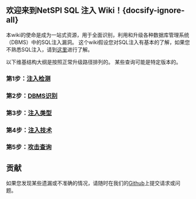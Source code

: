 ## 欢迎来到NetSPI SQL 注入 Wiki！{docsify-ignore-all}

本wiki的使命是成为一站式资源，用于全面识别，利用和升级各种数据库管理系统（DBMS）中的SQL注入漏洞。 这个wiki假设您对SQL注入有基本的了解，如果您不熟悉SQL注入，请到[这里](https://www.owasp.org/index.php/SQL_Injection)进行了解。

以下维基结构大纲是按照正常升级路径排列的。 某些查询可能是特定版本的。

### 第1步：[注入检测](/detection)

### 第2步：[DBMS识别](/dbmsIdentification)

### 第3步：[注入类型](/injectionTypes)

### 第4步：[注入技术](/injectionTechniques)

### 第5步：[攻击查询](/attackQueries)

## 贡献

如果您发现某些遗漏或不准确的情况，请随时在我们的[Github](https://github.com/ning1022/SQLInjectionWiki/)上提交请求或问题。